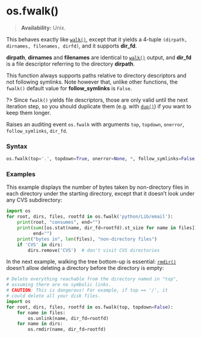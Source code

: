 # os.fwalk()

> **Availability:** Unix.

This behaves exactly like [`walk()`](/modules/os/walk.md), except that it yields a 4-tuple `(dirpath, dirnames, filenames, dirfd)`, and it supports **dir_fd**.

**dirpath**, **dirnames** and **filenames** are identical to [`walk()`](/modules/os/walk.md) output, and **dir_fd** is a file descriptor referring to the directory **dirpath**.

This function always supports paths relative to directory descriptors and not following symlinks. Note however that, unlike other functions, the `fwalk()` default value for **follow_symlinks** is `False`.

?> Since `fwalk()` yields file descriptors, those are only valid until the next iteration step, so you should duplicate them (e.g. with [`dup()`](/modules/os/dup.md)) if you want to keep them longer.

Raises an auditing event `os.fwalk` with arguments `top`, `topdown`, `onerror`, `follow_symlinks`, `dir_fd`.

### Syntax

```python
os.fwalk(top='.', topdown=True, onerror=None, *, follow_symlinks=False, dir_fd=None)
```

### Examples

This example displays the number of bytes taken by non-directory files in each directory under the starting directory, except that it doesn’t look under any CVS subdirectory:

```python
import os
for root, dirs, files, rootfd in os.fwalk('python/Lib/email'):
    print(root, "consumes", end="")
    print(sum([os.stat(name, dir_fd=rootfd).st_size for name in files]),
          end="")
    print("bytes in", len(files), "non-directory files")
    if 'CVS' in dirs:
        dirs.remove('CVS')  # don't visit CVS directories
```

In the next example, walking the tree bottom-up is essential: [`rmdir()`](/modules/os/rmdir.md) doesn’t allow deleting a directory before the directory is empty:

```python
# Delete everything reachable from the directory named in "top",
# assuming there are no symbolic links.
# CAUTION: This is dangerous! For example, if top == '/', it
# could delete all your disk files.
import os
for root, dirs, files, rootfd in os.fwalk(top, topdown=False):
    for name in files:
        os.unlink(name, dir_fd=rootfd)
    for name in dirs:
        os.rmdir(name, dir_fd=rootfd)
```